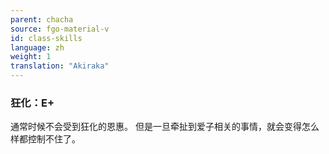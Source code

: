 ```yaml
---
parent: chacha
source: fgo-material-v
id: class-skills
language: zh
weight: 1
translation: "Akiraka"
---
```


### 狂化：E+

通常时候不会受到狂化的恩惠。
但是一旦牵扯到爱子相关的事情，就会变得怎么样都控制不住了。
